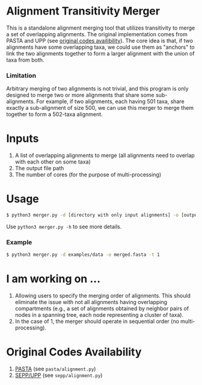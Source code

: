 # Alignment Transitivity Merger
This is a standalone alignment merging tool that utilizes transitivity to merge a set of overlapping alignments. The original implementation comes from PASTA and UPP (see [original codes availibility](#original-codes-availability)). The core idea is that, if two alignments have some overlapping taxa, we could use them as "anchors" to link the two alignments together to form a larger alignment with the union of taxa from both.

### Limitation
Arbitrary merging of two alignments is not trivial, and this program is only designed to merge two or more alignments that share some sub-alignments. For example, if two alignments, each having 501 taxa, share exactly a sub-alignment of size 500, we can use this merger to merge them together to form a 502-taxa alignment.

# Inputs
1. A list of overlapping alignments to merge (all alignments need to overlap with each other on some taxa)
2. The output file path
3. The number of cores (for the purpose of multi-processing)


# Usage
```bash
$ python3 merger.py -d [directory with only input alignments] -o [output path] -t [number of cores]
```
Use `python3 merger.py -h` to see more details.

### Example
```bash
$ python3 merger.py -d examples/data -o merged.fasta -t 1
```

# I am working on ...
1. Allowing users to specify the merging order of alignments. This should eliminate the issue with not all alignments having overlapping compartments (e.g., a set of alignments obtained by neighbor pairs of nodes in a spanning tree, each node representing a cluster of taxa).
2. In the case of 1, the merger should operate in sequential order (no multi-processing).

# Original Codes Availability
1. [PASTA](https://github.com/smirarab/pasta) (see `pasta/alignment.py`)
2. [SEPP/UPP](https://github.com/smirarab/sepp) (see `sepp/alignment.py`)
